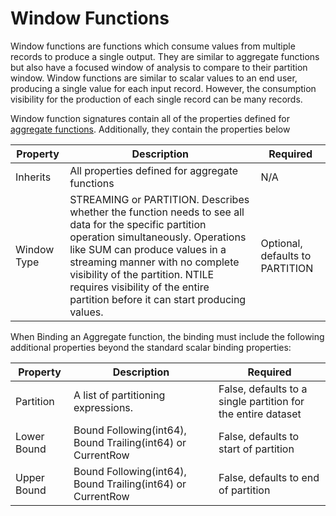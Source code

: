 # Window Functions

Window functions are functions which consume values from multiple records to produce a single output. They are similar to aggregate functions but also have a focused window of analysis to compare to their partition window.  Window functions are similar to scalar values to an end user, producing a single value for each input record. However, the consumption visibility for the production of each single record can be many records.



Window function signatures contain all of the properties defined for [aggregate functions](aggregate_functions.md). Additionally, they contain the properties below

| Property    | Description                                                  | Required                        |
| ----------- | ------------------------------------------------------------ | ------------------------------- |
| Inherits    | All properties defined for aggregate functions               | N/A                             |
| Window Type | STREAMING or PARTITION. Describes whether the function needs to see all data for the specific partition operation simultaneously. Operations like SUM can produce values in a streaming manner with no complete visibility of the partition. NTILE requires visibility of the entire partition before it can start producing values. | Optional, defaults to PARTITION |



When Binding an Aggregate function, the binding must include the following additional properties beyond the standard scalar binding properties:

| Property    | Description                                                 | Required                                                     |
| ----------- | ----------------------------------------------------------- | ------------------------------------------------------------ |
| Partition   | A list of partitioning expressions.                         | False, defaults to a single partition for the entire dataset |
| Lower Bound | Bound Following(int64), Bound Trailing(int64) or CurrentRow | False, defaults to start of partition                        |
| Upper Bound | Bound Following(int64), Bound Trailing(int64) or CurrentRow | False, defaults to end of partition                          |



